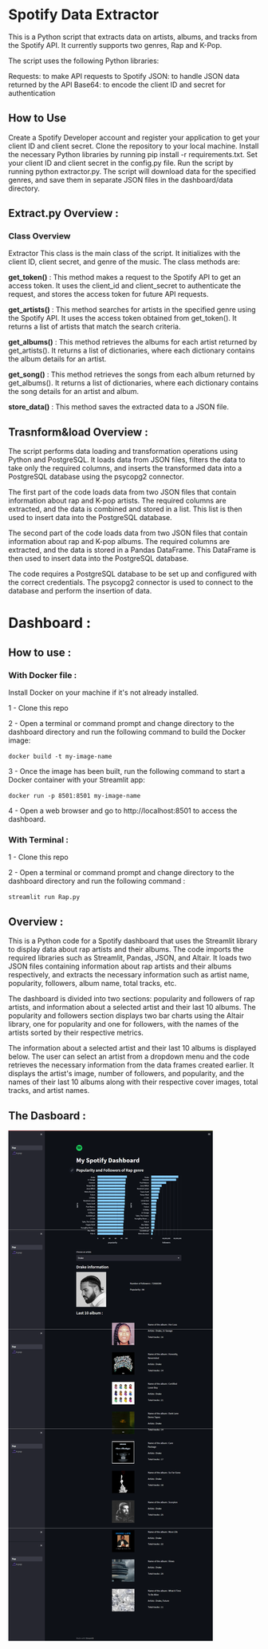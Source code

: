 # Spotify Data Extractor
This is a Python script that extracts data on artists, albums, and tracks from the Spotify API. It currently supports two genres, Rap and K-Pop.

The script uses the following Python libraries:

Requests: to make API requests to Spotify
JSON: to handle JSON data returned by the API
Base64: to encode the client ID and secret for authentication
## How to Use
Create a Spotify Developer account and register your application to get your client ID and client secret.
Clone the repository to your local machine.
Install the necessary Python libraries by running pip install -r requirements.txt.
Set your client ID and client secret in the config.py file.
Run the script by running python extractor.py.
The script will download data for the specified genres, and save them in separate JSON files in the dashboard/data directory.
## Extract.py Overview :
### Class Overview
Extractor
This class is the main class of the script. It initializes with the client ID, client secret, and genre of the music. The class methods are:

**get_token()** : This method makes a request to the Spotify API to get an access token. It uses the client_id and client_secret to authenticate the request, and stores the access token for future API requests.

**get_artists()** : This method searches for artists in the specified genre using the Spotify API. It uses the access token obtained from get_token(). It returns a list of artists that match the search criteria.

**get_albums()** : This method retrieves the albums for each artist returned by get_artists(). It returns a list of dictionaries, where each dictionary contains the album details for an artist.

**get_song()** : This method retrieves the songs from each album returned by get_albums(). It returns a list of dictionaries, where each dictionary contains the song details for an artist and album.

**store_data()** : This method saves the extracted data to a JSON file.
## Trasnform&load Overview :
The script performs data loading and transformation operations using Python and PostgreSQL. It loads data from JSON files, filters the data to take only the required columns, and inserts the transformed data into a PostgreSQL database using the psycopg2 connector.

The first part of the code loads data from two JSON files that contain information about rap and K-pop artists. The required columns are extracted, and the data is combined and stored in a list. This list is then used to insert data into the PostgreSQL database.

The second part of the code loads data from two JSON files that contain information about rap and K-pop albums. The required columns are extracted, and the data is stored in a Pandas DataFrame. This DataFrame is then used to insert data into the PostgreSQL database.

The code requires a PostgreSQL database to be set up and configured with the correct credentials. The psycopg2 connector is used to connect to the database and perform the insertion of data.
# Dashboard :
## How to use :
### With Docker file : 
Install Docker on your machine if it's not already installed.

1 - Clone this repo 

2 - Open a terminal or command prompt and change directory to the dashboard directory  and run the following command to build the Docker image:

`docker build -t my-image-name` 

3 - Once the image has been built, run the following command to start a Docker container with your Streamlit app:

`docker run -p 8501:8501 my-image-name`


4 - Open a web browser and go to http://localhost:8501 to access the dashboard.

### With Terminal :
1 - Clone this repo 

2 - Open a terminal or command prompt and change directory to the dashboard directory  and run the following command :

`streamlit run Rap.py`

## Overview :
This is a Python code for a Spotify dashboard that uses the Streamlit library to display data about rap artists and their albums. The code imports the required libraries such as Streamlit, Pandas, JSON, and Altair. It loads two JSON files containing information about rap artists and their albums respectively, and extracts the necessary information such as artist name, popularity, followers, album name, total tracks, etc.

The dashboard is divided into two sections: popularity and followers of rap artists, and information about a selected artist and their last 10 albums. The popularity and followers section displays two bar charts using the Altair library, one for popularity and one for followers, with the names of the artists sorted by their respective metrics.

The information about a selected artist and their last 10 albums is displayed below. The user can select an artist from a dropdown menu and the code retrieves the necessary information from the data frames created earlier. It displays the artist's image, number of followers, and popularity, and the names of their last 10 albums along with their respective cover images, total tracks, and artist names.

## The Dasboard :
![Alt text](https://github.com/munior24/ETL_SpotifyAPI/blob/main/dash.png?raw=true)

